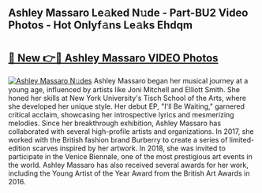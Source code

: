 ## Ashley Massaro Le𝚊ked N𝚞de - Part-BU2 Video Photos - Hot Onlyf𝚊ns Le𝚊ks Ehdqm

# <h2><a href="http://ac34592.deff.icu/?id=Ashley+Massaro">🔗 New 👉🔴 Ashley Massaro VIDEO Photos</a></h2>

[![Ashley Massaro N𝚞des](https://i.imgur.com/rIISA9y.gif)](http://ac34592.deff.icu/?id=Ashley+Massaro)
Ashley Massaro began her musical journey at a young age, influenced by artists like Joni Mitchell and Elliott Smith. She honed her skills at New York University's Tisch School of the Arts, where she developed her unique style. Her debut EP, "I'll Be Waiting," garnered critical acclaim, showcasing her introspective lyrics and mesmerizing melodies. Since her breakthrough exhibition, Ashley Massaro has collaborated with several high-profile artists and organizations. In 2017, she worked with the British fashion brand Burberry to create a series of limited-edition scarves inspired by her artwork. In 2018, she was invited to participate in the Venice Biennale, one of the most prestigious art events in the world. Ashley Massaro has also received several awards for her work, including the Young Artist of the Year Award from the British Art Awards in 2016.
